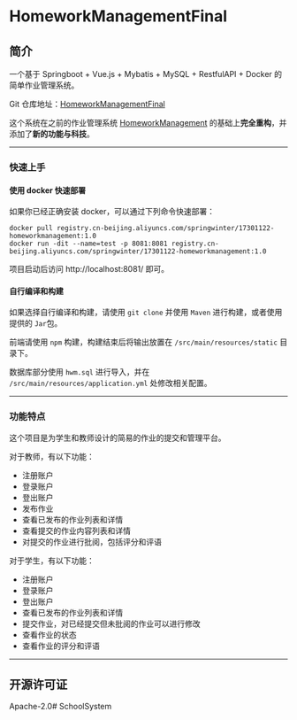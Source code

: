 # HomeworkManagementFinal

## 简介

一个基于 Springboot + Vue.js + Mybatis + MySQL + RestfulAPI + Docker 的简单作业管理系统。

Git 仓库地址：[HomeworkManagementFinal](https://github.com/dongshunyao/HomeworkManagementFinal)

这个系统在之前的作业管理系统 [HomeworkManagement](https://github.com/dongshunyao/HomeworkManagement) 的基础上**完全重构**，并添加了**新的功能与科技**。

------

### 快速上手

#### 使用 docker 快速部署

如果你已经正确安装 docker，可以通过下列命令快速部署：

```
docker pull registry.cn-beijing.aliyuncs.com/springwinter/17301122-homeworkmanagement:1.0
docker run -dit --name=test -p 8081:8081 registry.cn-beijing.aliyuncs.com/springwinter/17301122-homeworkmanagement:1.0
```

项目启动后访问 http://localhost:8081/ 即可。

#### 自行编译和构建

如果选择自行编译和构建，请使用 `git clone` 并使用 `Maven` 进行构建，或者使用提供的 `Jar`包。

前端请使用 `npm` 构建，构建结束后将输出放置在 `/src/main/resources/static` 目录下。

数据库部分使用 `hwm.sql` 进行导入，并在 `/src/main/resources/application.yml` 处修改相关配置。

------

### 功能特点

这个项目是为学生和教师设计的简易的作业的提交和管理平台。

对于教师，有以下功能：

- 注册账户
- 登录账户
- 登出账户
- 发布作业
- 查看已发布的作业列表和详情
- 查看提交的作业内容列表和详情
- 对提交的作业进行批阅，包括评分和评语

对于学生，有以下功能：

- 注册账户
- 登录账户
- 登出账户
- 查看已发布的作业列表和详情
- 提交作业，对已经提交但未批阅的作业可以进行修改
- 查看作业的状态
- 查看作业的评分和评语

---

## 开源许可证

Apache-2.0# SchoolSystem
